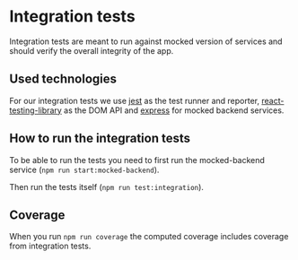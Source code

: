 # Integration tests

Integration tests are meant to run against mocked version of services and should verify the overall integrity of the app.

## Used technologies

For our integration tests we use [jest](https://jestjs.io/) as the test runner and reporter, [react-testing-library](https://github.com/kentcdodds/react-testing-library) as the DOM API and [express](https://expressjs.com/) for mocked backend services.

## How to run the integration tests

To be able to run the tests you need to first run the mocked-backend service (`npm run start:mocked-backend`). 

Then run the tests itself (`npm run test:integration`).

## Coverage

When you run `npm run coverage` the computed coverage includes coverage from integration tests.

